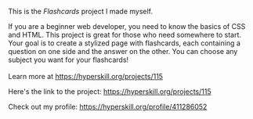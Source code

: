 This is the *Flashcards* project I made myself.


If you are a beginner web developer, you need to know the basics of CSS and HTML. This project is great for those who need somewhere to start. Your goal is to create a stylized page with flashcards, each containing a question on one side and the answer on the other. You can choose any subject you want for your flashcards!<br/><br/>Learn more at <a href="https://hyperskill.org/projects/115?utm_source=ide&utm_medium=ide&utm_campaign=ide&utm_content=project-card">https://hyperskill.org/projects/115</a>

Here's the link to the project: https://hyperskill.org/projects/115

Check out my profile: https://hyperskill.org/profile/411286052